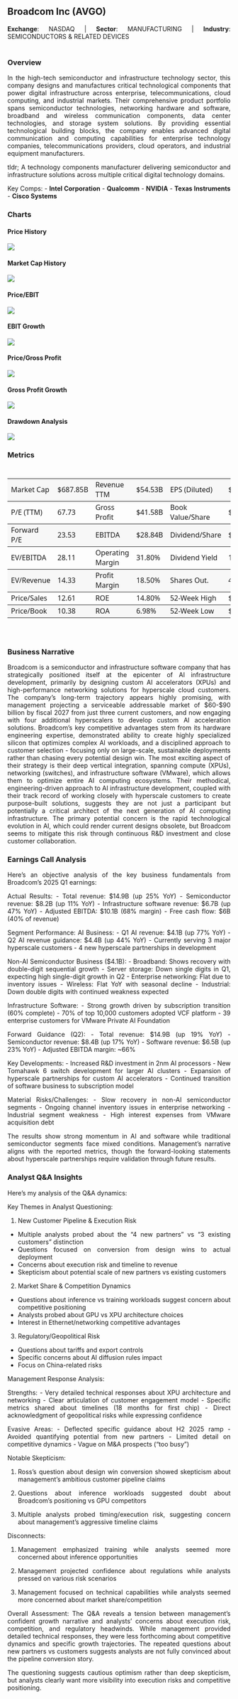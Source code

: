 
<style>
body {
text-align: justify}
</style>

## Broadcom Inc (AVGO)

**Exchange**: NASDAQ \| **Sector**: MANUFACTURING \| **Industry**:
SEMICONDUCTORS & RELATED DEVICES  
</br>

### Overview

In the high-tech semiconductor and infrastructure technology sector,
this company designs and manufactures critical technological components
that power digital infrastructure across enterprise, telecommunications,
cloud computing, and industrial markets. Their comprehensive product
portfolio spans semiconductor technologies, networking hardware and
software, broadband and wireless communication components, data center
technologies, and storage system solutions. By providing essential
technological building blocks, the company enables advanced digital
communication and computing capabilities for enterprise technology
companies, telecommunications providers, cloud operators, and industrial
equipment manufacturers.

tldr; A technology components manufacturer delivering semiconductor and
infrastructure solutions across multiple critical digital technology
domains.

Key Comps: - **Intel Corporation** - **Qualcomm** - **NVIDIA** - **Texas
Instruments** - **Cisco Systems** </br>

### Charts

#### Price History

<img src="/Users/barrymatanic/Documents/r/avwidget/reports/AVGO_2025-04-05_files/figure-gfm/plot-chart-1-1.png" style="display: block; margin: auto;" />

#### Market Cap History

<img src="/Users/barrymatanic/Documents/r/avwidget/reports/AVGO_2025-04-05_files/figure-gfm/plot-chart-2-1.png" style="display: block; margin: auto;" />

#### Price/EBIT

<img src="/Users/barrymatanic/Documents/r/avwidget/reports/AVGO_2025-04-05_files/figure-gfm/plot-price-ebit-1.png" style="display: block; margin: auto;" />

#### EBIT Growth

<img src="/Users/barrymatanic/Documents/r/avwidget/reports/AVGO_2025-04-05_files/figure-gfm/plot-ebit-growth-1.png" style="display: block; margin: auto;" />

#### Price/Gross Profit

<img src="/Users/barrymatanic/Documents/r/avwidget/reports/AVGO_2025-04-05_files/figure-gfm/plot-price-gp-1.png" style="display: block; margin: auto;" />

#### Gross Profit Growth

<img src="/Users/barrymatanic/Documents/r/avwidget/reports/AVGO_2025-04-05_files/figure-gfm/plot-gp-growth-1.png" style="display: block; margin: auto;" />

#### Drawdown Analysis

<img src="/Users/barrymatanic/Documents/r/avwidget/reports/AVGO_2025-04-05_files/figure-gfm/plot-chart-3-1.png" style="display: block; margin: auto;" />

### Metrics

<div id="nzepbnjnsg" style="padding-left:0px;padding-right:0px;padding-top:10px;padding-bottom:10px;overflow-x:auto;overflow-y:auto;width:auto;height:auto;">
<style>#nzepbnjnsg table {
  font-family: system-ui, 'Segoe UI', Roboto, Helvetica, Arial, sans-serif, 'Apple Color Emoji', 'Segoe UI Emoji', 'Segoe UI Symbol', 'Noto Color Emoji';
  -webkit-font-smoothing: antialiased;
  -moz-osx-font-smoothing: grayscale;
}
&#10;#nzepbnjnsg thead, #nzepbnjnsg tbody, #nzepbnjnsg tfoot, #nzepbnjnsg tr, #nzepbnjnsg td, #nzepbnjnsg th {
  border-style: none;
}
&#10;#nzepbnjnsg p {
  margin: 0;
  padding: 0;
}
&#10;#nzepbnjnsg .gt_table {
  display: table;
  border-collapse: collapse;
  line-height: normal;
  margin-left: auto;
  margin-right: auto;
  color: #333333;
  font-size: 11px;
  font-weight: normal;
  font-style: normal;
  background-color: #FFFFFF;
  width: 100%;
  border-top-style: solid;
  border-top-width: 2px;
  border-top-color: #A8A8A8;
  border-right-style: solid;
  border-right-width: 2px;
  border-right-color: #D3D3D3;
  border-bottom-style: solid;
  border-bottom-width: 2px;
  border-bottom-color: #A8A8A8;
  border-left-style: solid;
  border-left-width: 2px;
  border-left-color: #D3D3D3;
}
&#10;#nzepbnjnsg .gt_caption {
  padding-top: 4px;
  padding-bottom: 4px;
}
&#10;#nzepbnjnsg .gt_title {
  color: #333333;
  font-size: 0px;
  font-weight: initial;
  padding-top: 0px;
  padding-bottom: 0px;
  padding-left: 5px;
  padding-right: 5px;
  border-bottom-color: #FFFFFF;
  border-bottom-width: 0;
}
&#10;#nzepbnjnsg .gt_subtitle {
  color: #333333;
  font-size: 85%;
  font-weight: initial;
  padding-top: -1px;
  padding-bottom: 1px;
  padding-left: 5px;
  padding-right: 5px;
  border-top-color: #FFFFFF;
  border-top-width: 0;
}
&#10;#nzepbnjnsg .gt_heading {
  background-color: #FFFFFF;
  text-align: center;
  border-bottom-color: #FFFFFF;
  border-left-style: none;
  border-left-width: 1px;
  border-left-color: #D3D3D3;
  border-right-style: none;
  border-right-width: 1px;
  border-right-color: #D3D3D3;
}
&#10;#nzepbnjnsg .gt_bottom_border {
  border-bottom-style: solid;
  border-bottom-width: 2px;
  border-bottom-color: #D3D3D3;
}
&#10;#nzepbnjnsg .gt_col_headings {
  border-top-style: solid;
  border-top-width: 2px;
  border-top-color: #D3D3D3;
  border-bottom-style: solid;
  border-bottom-width: 2px;
  border-bottom-color: #D3D3D3;
  border-left-style: none;
  border-left-width: 1px;
  border-left-color: #D3D3D3;
  border-right-style: none;
  border-right-width: 1px;
  border-right-color: #D3D3D3;
}
&#10;#nzepbnjnsg .gt_col_heading {
  color: #333333;
  background-color: #FFFFFF;
  font-size: 100%;
  font-weight: normal;
  text-transform: inherit;
  border-left-style: none;
  border-left-width: 1px;
  border-left-color: #D3D3D3;
  border-right-style: none;
  border-right-width: 1px;
  border-right-color: #D3D3D3;
  vertical-align: bottom;
  padding-top: 5px;
  padding-bottom: 6px;
  padding-left: 5px;
  padding-right: 5px;
  overflow-x: hidden;
}
&#10;#nzepbnjnsg .gt_column_spanner_outer {
  color: #333333;
  background-color: #FFFFFF;
  font-size: 100%;
  font-weight: normal;
  text-transform: inherit;
  padding-top: 0;
  padding-bottom: 0;
  padding-left: 4px;
  padding-right: 4px;
}
&#10;#nzepbnjnsg .gt_column_spanner_outer:first-child {
  padding-left: 0;
}
&#10;#nzepbnjnsg .gt_column_spanner_outer:last-child {
  padding-right: 0;
}
&#10;#nzepbnjnsg .gt_column_spanner {
  border-bottom-style: solid;
  border-bottom-width: 2px;
  border-bottom-color: #D3D3D3;
  vertical-align: bottom;
  padding-top: 5px;
  padding-bottom: 5px;
  overflow-x: hidden;
  display: inline-block;
  width: 100%;
}
&#10;#nzepbnjnsg .gt_spanner_row {
  border-bottom-style: hidden;
}
&#10;#nzepbnjnsg .gt_group_heading {
  padding-top: 8px;
  padding-bottom: 8px;
  padding-left: 5px;
  padding-right: 5px;
  color: #333333;
  background-color: #FFFFFF;
  font-size: 100%;
  font-weight: initial;
  text-transform: inherit;
  border-top-style: solid;
  border-top-width: 2px;
  border-top-color: #D3D3D3;
  border-bottom-style: solid;
  border-bottom-width: 2px;
  border-bottom-color: #D3D3D3;
  border-left-style: none;
  border-left-width: 1px;
  border-left-color: #D3D3D3;
  border-right-style: none;
  border-right-width: 1px;
  border-right-color: #D3D3D3;
  vertical-align: middle;
  text-align: left;
}
&#10;#nzepbnjnsg .gt_empty_group_heading {
  padding: 0.5px;
  color: #333333;
  background-color: #FFFFFF;
  font-size: 100%;
  font-weight: initial;
  border-top-style: solid;
  border-top-width: 2px;
  border-top-color: #D3D3D3;
  border-bottom-style: solid;
  border-bottom-width: 2px;
  border-bottom-color: #D3D3D3;
  vertical-align: middle;
}
&#10;#nzepbnjnsg .gt_from_md > :first-child {
  margin-top: 0;
}
&#10;#nzepbnjnsg .gt_from_md > :last-child {
  margin-bottom: 0;
}
&#10;#nzepbnjnsg .gt_row {
  padding-top: 2px;
  padding-bottom: 2px;
  padding-left: 5px;
  padding-right: 5px;
  margin: 10px;
  border-top-style: solid;
  border-top-width: 1px;
  border-top-color: #D3D3D3;
  border-left-style: none;
  border-left-width: 1px;
  border-left-color: #D3D3D3;
  border-right-style: none;
  border-right-width: 1px;
  border-right-color: #D3D3D3;
  vertical-align: middle;
  overflow-x: hidden;
}
&#10;#nzepbnjnsg .gt_stub {
  color: #333333;
  background-color: #FFFFFF;
  font-size: 100%;
  font-weight: initial;
  text-transform: inherit;
  border-right-style: solid;
  border-right-width: 2px;
  border-right-color: #D3D3D3;
  padding-left: 5px;
  padding-right: 5px;
}
&#10;#nzepbnjnsg .gt_stub_row_group {
  color: #333333;
  background-color: #FFFFFF;
  font-size: 100%;
  font-weight: initial;
  text-transform: inherit;
  border-right-style: solid;
  border-right-width: 2px;
  border-right-color: #D3D3D3;
  padding-left: 5px;
  padding-right: 5px;
  vertical-align: top;
}
&#10;#nzepbnjnsg .gt_row_group_first td {
  border-top-width: 2px;
}
&#10;#nzepbnjnsg .gt_row_group_first th {
  border-top-width: 2px;
}
&#10;#nzepbnjnsg .gt_summary_row {
  color: #333333;
  background-color: #FFFFFF;
  text-transform: inherit;
  padding-top: 8px;
  padding-bottom: 8px;
  padding-left: 5px;
  padding-right: 5px;
}
&#10;#nzepbnjnsg .gt_first_summary_row {
  border-top-style: solid;
  border-top-color: #D3D3D3;
}
&#10;#nzepbnjnsg .gt_first_summary_row.thick {
  border-top-width: 2px;
}
&#10;#nzepbnjnsg .gt_last_summary_row {
  padding-top: 8px;
  padding-bottom: 8px;
  padding-left: 5px;
  padding-right: 5px;
  border-bottom-style: solid;
  border-bottom-width: 2px;
  border-bottom-color: #D3D3D3;
}
&#10;#nzepbnjnsg .gt_grand_summary_row {
  color: #333333;
  background-color: #FFFFFF;
  text-transform: inherit;
  padding-top: 8px;
  padding-bottom: 8px;
  padding-left: 5px;
  padding-right: 5px;
}
&#10;#nzepbnjnsg .gt_first_grand_summary_row {
  padding-top: 8px;
  padding-bottom: 8px;
  padding-left: 5px;
  padding-right: 5px;
  border-top-style: double;
  border-top-width: 6px;
  border-top-color: #D3D3D3;
}
&#10;#nzepbnjnsg .gt_last_grand_summary_row_top {
  padding-top: 8px;
  padding-bottom: 8px;
  padding-left: 5px;
  padding-right: 5px;
  border-bottom-style: double;
  border-bottom-width: 6px;
  border-bottom-color: #D3D3D3;
}
&#10;#nzepbnjnsg .gt_striped {
  background-color: rgba(128, 128, 128, 0.05);
}
&#10;#nzepbnjnsg .gt_table_body {
  border-top-style: solid;
  border-top-width: 2px;
  border-top-color: #D3D3D3;
  border-bottom-style: solid;
  border-bottom-width: 2px;
  border-bottom-color: #D3D3D3;
}
&#10;#nzepbnjnsg .gt_footnotes {
  color: #333333;
  background-color: #FFFFFF;
  border-bottom-style: none;
  border-bottom-width: 2px;
  border-bottom-color: #D3D3D3;
  border-left-style: none;
  border-left-width: 2px;
  border-left-color: #D3D3D3;
  border-right-style: none;
  border-right-width: 2px;
  border-right-color: #D3D3D3;
}
&#10;#nzepbnjnsg .gt_footnote {
  margin: 0px;
  font-size: 90%;
  padding-top: 4px;
  padding-bottom: 4px;
  padding-left: 5px;
  padding-right: 5px;
}
&#10;#nzepbnjnsg .gt_sourcenotes {
  color: #333333;
  background-color: #FFFFFF;
  border-bottom-style: none;
  border-bottom-width: 2px;
  border-bottom-color: #D3D3D3;
  border-left-style: none;
  border-left-width: 2px;
  border-left-color: #D3D3D3;
  border-right-style: none;
  border-right-width: 2px;
  border-right-color: #D3D3D3;
}
&#10;#nzepbnjnsg .gt_sourcenote {
  font-size: 90%;
  padding-top: 4px;
  padding-bottom: 4px;
  padding-left: 5px;
  padding-right: 5px;
}
&#10;#nzepbnjnsg .gt_left {
  text-align: left;
}
&#10;#nzepbnjnsg .gt_center {
  text-align: center;
}
&#10;#nzepbnjnsg .gt_right {
  text-align: right;
  font-variant-numeric: tabular-nums;
}
&#10;#nzepbnjnsg .gt_font_normal {
  font-weight: normal;
}
&#10;#nzepbnjnsg .gt_font_bold {
  font-weight: bold;
}
&#10;#nzepbnjnsg .gt_font_italic {
  font-style: italic;
}
&#10;#nzepbnjnsg .gt_super {
  font-size: 65%;
}
&#10;#nzepbnjnsg .gt_footnote_marks {
  font-size: 75%;
  vertical-align: 0.4em;
  position: initial;
}
&#10;#nzepbnjnsg .gt_asterisk {
  font-size: 100%;
  vertical-align: 0;
}
&#10;#nzepbnjnsg .gt_indent_1 {
  text-indent: 5px;
}
&#10;#nzepbnjnsg .gt_indent_2 {
  text-indent: 10px;
}
&#10;#nzepbnjnsg .gt_indent_3 {
  text-indent: 15px;
}
&#10;#nzepbnjnsg .gt_indent_4 {
  text-indent: 20px;
}
&#10;#nzepbnjnsg .gt_indent_5 {
  text-indent: 25px;
}
&#10;#nzepbnjnsg .katex-display {
  display: inline-flex !important;
  margin-bottom: 0.75em !important;
}
&#10;#nzepbnjnsg div.Reactable > div.rt-table > div.rt-thead > div.rt-tr.rt-tr-group-header > div.rt-th-group:after {
  height: 0px !important;
}
</style>
<table class="gt_table" data-quarto-disable-processing="false" data-quarto-bootstrap="false">
  &#10;  <tbody class="gt_table_body">
    <tr><td headers="Metric1" class="gt_row gt_left" style="border-top-width: 1px; border-top-style: solid; border-top-color: gray90; border-bottom-width: 1px; border-bottom-style: solid; border-bottom-color: gray90; background-color: #F7F7F7;">Market Cap</td>
<td headers="Value1" class="gt_row gt_right" style="border-top-width: 1px; border-top-style: solid; border-top-color: gray90; border-bottom-width: 1px; border-bottom-style: solid; border-bottom-color: gray90; background-color: #F7F7F7;">$687.85B</td>
<td headers="Metric2" class="gt_row gt_left" style="border-top-width: 1px; border-top-style: solid; border-top-color: gray90; border-bottom-width: 1px; border-bottom-style: solid; border-bottom-color: gray90; background-color: #F7F7F7;">Revenue TTM</td>
<td headers="Value2" class="gt_row gt_right" style="border-top-width: 1px; border-top-style: solid; border-top-color: gray90; border-bottom-width: 1px; border-bottom-style: solid; border-bottom-color: gray90; background-color: #F7F7F7;">$54.53B</td>
<td headers="Metric3" class="gt_row gt_left" style="border-top-width: 1px; border-top-style: solid; border-top-color: gray90; border-bottom-width: 1px; border-bottom-style: solid; border-bottom-color: gray90; background-color: #F7F7F7;">EPS (Diluted)</td>
<td headers="Value3" class="gt_row gt_right" style="border-top-width: 1px; border-top-style: solid; border-top-color: gray90; border-bottom-width: 1px; border-bottom-style: solid; border-bottom-color: gray90; background-color: #F7F7F7;">$2.16</td></tr>
    <tr><td headers="Metric1" class="gt_row gt_left" style="border-top-width: 1px; border-top-style: solid; border-top-color: gray90; border-bottom-width: 1px; border-bottom-style: solid; border-bottom-color: gray90;">P/E (TTM)</td>
<td headers="Value1" class="gt_row gt_right" style="border-top-width: 1px; border-top-style: solid; border-top-color: gray90; border-bottom-width: 1px; border-bottom-style: solid; border-bottom-color: gray90;">67.73</td>
<td headers="Metric2" class="gt_row gt_left" style="border-top-width: 1px; border-top-style: solid; border-top-color: gray90; border-bottom-width: 1px; border-bottom-style: solid; border-bottom-color: gray90;">Gross Profit</td>
<td headers="Value2" class="gt_row gt_right" style="border-top-width: 1px; border-top-style: solid; border-top-color: gray90; border-bottom-width: 1px; border-bottom-style: solid; border-bottom-color: gray90;">$41.58B</td>
<td headers="Metric3" class="gt_row gt_left" style="border-top-width: 1px; border-top-style: solid; border-top-color: gray90; border-bottom-width: 1px; border-bottom-style: solid; border-bottom-color: gray90;">Book Value/Share</td>
<td headers="Value3" class="gt_row gt_right" style="border-top-width: 1px; border-top-style: solid; border-top-color: gray90; border-bottom-width: 1px; border-bottom-style: solid; border-bottom-color: gray90;">$59.22</td></tr>
    <tr><td headers="Metric1" class="gt_row gt_left" style="border-top-width: 1px; border-top-style: solid; border-top-color: gray90; border-bottom-width: 1px; border-bottom-style: solid; border-bottom-color: gray90; background-color: #F7F7F7;">Forward P/E</td>
<td headers="Value1" class="gt_row gt_right" style="border-top-width: 1px; border-top-style: solid; border-top-color: gray90; border-bottom-width: 1px; border-bottom-style: solid; border-bottom-color: gray90; background-color: #F7F7F7;">23.53</td>
<td headers="Metric2" class="gt_row gt_left" style="border-top-width: 1px; border-top-style: solid; border-top-color: gray90; border-bottom-width: 1px; border-bottom-style: solid; border-bottom-color: gray90; background-color: #F7F7F7;">EBITDA</td>
<td headers="Value2" class="gt_row gt_right" style="border-top-width: 1px; border-top-style: solid; border-top-color: gray90; border-bottom-width: 1px; border-bottom-style: solid; border-bottom-color: gray90; background-color: #F7F7F7;">$28.84B</td>
<td headers="Metric3" class="gt_row gt_left" style="border-top-width: 1px; border-top-style: solid; border-top-color: gray90; border-bottom-width: 1px; border-bottom-style: solid; border-bottom-color: gray90; background-color: #F7F7F7;">Dividend/Share</td>
<td headers="Value3" class="gt_row gt_right" style="border-top-width: 1px; border-top-style: solid; border-top-color: gray90; border-bottom-width: 1px; border-bottom-style: solid; border-bottom-color: gray90; background-color: #F7F7F7;">$2.23</td></tr>
    <tr><td headers="Metric1" class="gt_row gt_left" style="border-top-width: 1px; border-top-style: solid; border-top-color: gray90; border-bottom-width: 1px; border-bottom-style: solid; border-bottom-color: gray90;">EV/EBITDA</td>
<td headers="Value1" class="gt_row gt_right" style="border-top-width: 1px; border-top-style: solid; border-top-color: gray90; border-bottom-width: 1px; border-bottom-style: solid; border-bottom-color: gray90;">28.11</td>
<td headers="Metric2" class="gt_row gt_left" style="border-top-width: 1px; border-top-style: solid; border-top-color: gray90; border-bottom-width: 1px; border-bottom-style: solid; border-bottom-color: gray90;">Operating Margin</td>
<td headers="Value2" class="gt_row gt_right" style="border-top-width: 1px; border-top-style: solid; border-top-color: gray90; border-bottom-width: 1px; border-bottom-style: solid; border-bottom-color: gray90;">31.80%</td>
<td headers="Metric3" class="gt_row gt_left" style="border-top-width: 1px; border-top-style: solid; border-top-color: gray90; border-bottom-width: 1px; border-bottom-style: solid; border-bottom-color: gray90;">Dividend Yield</td>
<td headers="Value3" class="gt_row gt_right" style="border-top-width: 1px; border-top-style: solid; border-top-color: gray90; border-bottom-width: 1px; border-bottom-style: solid; border-bottom-color: gray90;">1.53%</td></tr>
    <tr><td headers="Metric1" class="gt_row gt_left" style="border-top-width: 1px; border-top-style: solid; border-top-color: gray90; border-bottom-width: 1px; border-bottom-style: solid; border-bottom-color: gray90; background-color: #F7F7F7;">EV/Revenue</td>
<td headers="Value1" class="gt_row gt_right" style="border-top-width: 1px; border-top-style: solid; border-top-color: gray90; border-bottom-width: 1px; border-bottom-style: solid; border-bottom-color: gray90; background-color: #F7F7F7;">14.33</td>
<td headers="Metric2" class="gt_row gt_left" style="border-top-width: 1px; border-top-style: solid; border-top-color: gray90; border-bottom-width: 1px; border-bottom-style: solid; border-bottom-color: gray90; background-color: #F7F7F7;">Profit Margin</td>
<td headers="Value2" class="gt_row gt_right" style="border-top-width: 1px; border-top-style: solid; border-top-color: gray90; border-bottom-width: 1px; border-bottom-style: solid; border-bottom-color: gray90; background-color: #F7F7F7;">18.50%</td>
<td headers="Metric3" class="gt_row gt_left" style="border-top-width: 1px; border-top-style: solid; border-top-color: gray90; border-bottom-width: 1px; border-bottom-style: solid; border-bottom-color: gray90; background-color: #F7F7F7;">Shares Out.</td>
<td headers="Value3" class="gt_row gt_right" style="border-top-width: 1px; border-top-style: solid; border-top-color: gray90; border-bottom-width: 1px; border-bottom-style: solid; border-bottom-color: gray90; background-color: #F7F7F7;">4,702M</td></tr>
    <tr><td headers="Metric1" class="gt_row gt_left" style="border-top-width: 1px; border-top-style: solid; border-top-color: gray90; border-bottom-width: 1px; border-bottom-style: solid; border-bottom-color: gray90;">Price/Sales</td>
<td headers="Value1" class="gt_row gt_right" style="border-top-width: 1px; border-top-style: solid; border-top-color: gray90; border-bottom-width: 1px; border-bottom-style: solid; border-bottom-color: gray90;">12.61</td>
<td headers="Metric2" class="gt_row gt_left" style="border-top-width: 1px; border-top-style: solid; border-top-color: gray90; border-bottom-width: 1px; border-bottom-style: solid; border-bottom-color: gray90;">ROE</td>
<td headers="Value2" class="gt_row gt_right" style="border-top-width: 1px; border-top-style: solid; border-top-color: gray90; border-bottom-width: 1px; border-bottom-style: solid; border-bottom-color: gray90;">14.80%</td>
<td headers="Metric3" class="gt_row gt_left" style="border-top-width: 1px; border-top-style: solid; border-top-color: gray90; border-bottom-width: 1px; border-bottom-style: solid; border-bottom-color: gray90;">52-Week High</td>
<td headers="Value3" class="gt_row gt_right" style="border-top-width: 1px; border-top-style: solid; border-top-color: gray90; border-bottom-width: 1px; border-bottom-style: solid; border-bottom-color: gray90;">$250.45</td></tr>
    <tr><td headers="Metric1" class="gt_row gt_left" style="border-top-width: 1px; border-top-style: solid; border-top-color: gray90; border-bottom-width: 1px; border-bottom-style: solid; border-bottom-color: gray90; background-color: #F7F7F7;">Price/Book</td>
<td headers="Value1" class="gt_row gt_right" style="border-top-width: 1px; border-top-style: solid; border-top-color: gray90; border-bottom-width: 1px; border-bottom-style: solid; border-bottom-color: gray90; background-color: #F7F7F7;">10.38</td>
<td headers="Metric2" class="gt_row gt_left" style="border-top-width: 1px; border-top-style: solid; border-top-color: gray90; border-bottom-width: 1px; border-bottom-style: solid; border-bottom-color: gray90; background-color: #F7F7F7;">ROA</td>
<td headers="Value2" class="gt_row gt_right" style="border-top-width: 1px; border-top-style: solid; border-top-color: gray90; border-bottom-width: 1px; border-bottom-style: solid; border-bottom-color: gray90; background-color: #F7F7F7;">6.98%</td>
<td headers="Metric3" class="gt_row gt_left" style="border-top-width: 1px; border-top-style: solid; border-top-color: gray90; border-bottom-width: 1px; border-bottom-style: solid; border-bottom-color: gray90; background-color: #F7F7F7;">52-Week Low</td>
<td headers="Value3" class="gt_row gt_right" style="border-top-width: 1px; border-top-style: solid; border-top-color: gray90; border-bottom-width: 1px; border-bottom-style: solid; border-bottom-color: gray90; background-color: #F7F7F7;">$118.31</td></tr>
  </tbody>
  &#10;  
</table>
</div>

</br>

### Business Narrative

Broadcom is a semiconductor and infrastructure software company that has
strategically positioned itself at the epicenter of AI infrastructure
development, primarily by designing custom AI accelerators (XPUs) and
high-performance networking solutions for hyperscale cloud customers.
The company’s long-term trajectory appears highly promising, with
management projecting a serviceable addressable market of \$60-\$90
billion by fiscal 2027 from just three current customers, and now
engaging with four additional hyperscalers to develop custom AI
acceleration solutions. Broadcom’s key competitive advantages stem from
its hardware engineering expertise, demonstrated ability to create
highly specialized silicon that optimizes complex AI workloads, and a
disciplined approach to customer selection - focusing only on
large-scale, sustainable deployments rather than chasing every potential
design win. The most exciting aspect of their strategy is their deep
vertical integration, spanning compute (XPUs), networking (switches),
and infrastructure software (VMware), which allows them to optimize
entire AI computing ecosystems. Their methodical, engineering-driven
approach to AI infrastructure development, coupled with their track
record of working closely with hyperscale customers to create
purpose-built solutions, suggests they are not just a participant but
potentially a critical architect of the next generation of AI computing
infrastructure. The primary potential concern is the rapid technological
evolution in AI, which could render current designs obsolete, but
Broadcom seems to mitigate this risk through continuous R&D investment
and close customer collaboration.

### Earnings Call Analysis

Here’s an objective analysis of the key business fundamentals from
Broadcom’s 2025 Q1 earnings:

Actual Results: - Total revenue: \$14.9B (up 25% YoY) - Semiconductor
revenue: \$8.2B (up 11% YoY) - Infrastructure software revenue: \$6.7B
(up 47% YoY) - Adjusted EBITDA: \$10.1B (68% margin) - Free cash flow:
\$6B (40% of revenue)

Segment Performance: AI Business: - Q1 AI revenue: \$4.1B (up 77% YoY) -
Q2 AI revenue guidance: \$4.4B (up 44% YoY) - Currently serving 3 major
hyperscale customers - 4 new hyperscale partnerships in development

Non-AI Semiconductor Business (\$4.1B): - Broadband: Shows recovery with
double-digit sequential growth - Server storage: Down single digits in
Q1, expecting high single-digit growth in Q2 - Enterprise networking:
Flat due to inventory issues - Wireless: Flat YoY with seasonal
decline - Industrial: Down double digits with continued weakness
expected

Infrastructure Software: - Strong growth driven by subscription
transition (60% complete) - 70% of top 10,000 customers adopted VCF
platform - 39 enterprise customers for VMware Private AI Foundation

Forward Guidance (Q2): - Total revenue: \$14.9B (up 19% YoY) -
Semiconductor revenue: \$8.4B (up 17% YoY) - Software revenue: \$6.5B
(up 23% YoY) - Adjusted EBITDA margin: ~66%

Key Developments: - Increased R&D investment in 2nm AI processors - New
Tomahawk 6 switch development for larger AI clusters - Expansion of
hyperscale partnerships for custom AI accelerators - Continued
transition of software business to subscription model

Material Risks/Challenges: - Slow recovery in non-AI semiconductor
segments - Ongoing channel inventory issues in enterprise networking -
Industrial segment weakness - High interest expenses from VMware
acquisition debt

The results show strong momentum in AI and software while traditional
semiconductor segments face mixed conditions. Management’s narrative
aligns with the reported metrics, though the forward-looking statements
about hyperscale partnerships require validation through future results.

### Analyst Q&A Insights

Here’s my analysis of the Q&A dynamics:

Key Themes in Analyst Questioning:

1.  New Customer Pipeline & Execution Risk

- Multiple analysts probed about the “4 new partners” vs “3 existing
  customers” distinction
- Questions focused on conversion from design wins to actual deployment
- Concerns about execution risk and timeline to revenue
- Skepticism about potential scale of new partners vs existing customers

2.  Market Share & Competition Dynamics

- Questions about inference vs training workloads suggest concern about
  competitive positioning
- Analysts probed about GPU vs XPU architecture choices
- Interest in Ethernet/networking competitive advantages

3.  Regulatory/Geopolitical Risk

- Questions about tariffs and export controls
- Specific concerns about AI diffusion rules impact
- Focus on China-related risks

Management Response Analysis:

Strengths: - Very detailed technical responses about XPU architecture
and networking - Clear articulation of customer engagement model -
Specific metrics shared about timelines (18 months for first chip) -
Direct acknowledgment of geopolitical risks while expressing confidence

Evasive Areas: - Deflected specific guidance about H2 2025 ramp -
Avoided quantifying potential from new partners - Limited detail on
competitive dynamics - Vague on M&A prospects (“too busy”)

Notable Skepticism:

1.  Ross’s question about design win conversion showed skepticism about
    management’s ambitious customer pipeline claims

2.  Questions about inference workloads suggested doubt about Broadcom’s
    positioning vs GPU competitors

3.  Multiple analysts probed timing/execution risk, suggesting concern
    about management’s aggressive timeline claims

Disconnects:

1.  Management emphasized training while analysts seemed more concerned
    about inference opportunities

2.  Management projected confidence about regulations while analysts
    pressed on various risk scenarios

3.  Management focused on technical capabilities while analysts seemed
    more concerned about market share/competition

Overall Assessment: The Q&A reveals a tension between management’s
confident growth narrative and analysts’ concerns about execution risk,
competition, and regulatory headwinds. While management provided
detailed technical responses, they were less forthcoming about
competitive dynamics and specific growth trajectories. The repeated
questions about new partners vs customers suggests analysts are not
fully convinced about the pipeline conversion story.

The questioning suggests cautious optimism rather than deep skepticism,
but analysts clearly want more visibility into execution risks and
competitive positioning.
